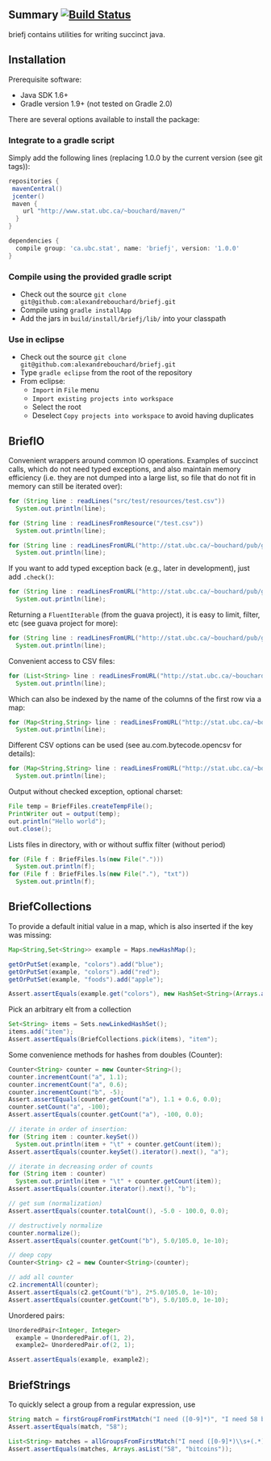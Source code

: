<!-- File generated by tutorialj -->
Summary [![Build Status](https://travis-ci.org/alexandrebouchard/briefj.png?branch=master)](https://travis-ci.org/alexandrebouchard/briefj)
-------

briefj contains utilities for writing succinct java.


Installation
------------

Prerequisite software:

- Java SDK 1.6+
- Gradle version 1.9+ (not tested on Gradle 2.0)

There are several options available to install the package:

### Integrate to a gradle script

Simply add the following lines (replacing 1.0.0 by the current version (see git tags)):

```groovy
repositories {
 mavenCentral()
 jcenter()
 maven {
    url "http://www.stat.ubc.ca/~bouchard/maven/"
  }
}

dependencies {
  compile group: 'ca.ubc.stat', name: 'briefj', version: '1.0.0'
}
```

### Compile using the provided gradle script

- Check out the source ``git clone git@github.com:alexandrebouchard/briefj.git``
- Compile using ``gradle installApp``
- Add the jars in ``build/install/briefj/lib/`` into your classpath

### Use in eclipse

- Check out the source ``git clone git@github.com:alexandrebouchard/briefj.git``
- Type ``gradle eclipse`` from the root of the repository
- From eclipse:
  - ``Import`` in ``File`` menu
  - ``Import existing projects into workspace``
  - Select the root
  - Deselect ``Copy projects into workspace`` to avoid having duplicates


BriefIO
-------

Convenient wrappers around common IO operations.
Examples of succinct calls, which do not 
need typed exceptions, and also maintain memory efficiency (i.e. they are
not dumped into a large list, so file that do not fit in memory can still
be iterated over):

```java
for (String line : readLines("src/test/resources/test.csv"))
  System.out.println(line);

for (String line : readLinesFromResource("/test.csv"))
  System.out.println(line);

for (String line : readLinesFromURL("http://stat.ubc.ca/~bouchard/pub/geyser.csv"))
  System.out.println(line);
```

If you want to add typed exception back (e.g., later in development),
just add ``.check()``:

```java
for (String line : readLinesFromURL("http://stat.ubc.ca/~bouchard/pub/geyser.csv").check())
  System.out.println(line);
```

Returning a ``FluentIterable`` (from the guava project), it is easy to limit, filter, etc
(see guava project for more):


```java
for (String line : readLinesFromURL("http://stat.ubc.ca/~bouchard/pub/geyser.csv").skip(1).limit(10))
  System.out.println(line);
```

Convenient access to CSV files:

```java
for (List<String> line : readLinesFromURL("http://stat.ubc.ca/~bouchard/pub/geyser.csv").splitCSV().limit(10))
  System.out.println(line);
```

Which can also be indexed by the name of the columns of the first row via a map:

```java
for (Map<String,String> line : readLinesFromURL("http://stat.ubc.ca/~bouchard/pub/geyser.csv").indexCSV().limit(10))
  System.out.println(line);
```

Different CSV options can be used (see au.com.bytecode.opencsv for details):

```java
for (Map<String,String> line : readLinesFromURL("http://stat.ubc.ca/~bouchard/pub/geyser.csv").indexCSV(new CSVParser(';')).limit(10))
  System.out.println(line);
```

Output without checked exception, optional charset:

```java
File temp = BriefFiles.createTempFile();
PrintWriter out = output(temp);
out.println("Hello world");
out.close();
```

Lists files in directory, with or without suffix filter (without period)

```java
for (File f : BriefFiles.ls(new File(".")))
  System.out.println(f);
for (File f : BriefFiles.ls(new File("."), "txt"))
  System.out.println(f);
```




BriefCollections
----------------

To provide a default initial value in a map, which is also inserted if the key was missing:

```java
Map<String,Set<String>> example = Maps.newHashMap();

getOrPutSet(example, "colors").add("blue");
getOrPutSet(example, "colors").add("red");
getOrPutSet(example, "foods").add("apple");

Assert.assertEquals(example.get("colors"), new HashSet<String>(Arrays.asList("blue", "red")));
```

Pick an arbitrary elt from a collection

```java
Set<String> items = Sets.newLinkedHashSet();
items.add("item");
Assert.assertEquals(BriefCollections.pick(items), "item");
```

Some convenience methods for hashes from doubles (Counter):

```java
Counter<String> counter = new Counter<String>();
counter.incrementCount("a", 1.1);
counter.incrementCount("a", 0.6);
counter.incrementCount("b", -5);
Assert.assertEquals(counter.getCount("a"), 1.1 + 0.6, 0.0);
counter.setCount("a", -100);
Assert.assertEquals(counter.getCount("a"), -100, 0.0);

// iterate in order of insertion:
for (String item : counter.keySet())
  System.out.println(item + "\t" + counter.getCount(item));
Assert.assertEquals(counter.keySet().iterator().next(), "a");

// iterate in decreasing order of counts
for (String item : counter)
  System.out.println(item + "\t" + counter.getCount(item));
Assert.assertEquals(counter.iterator().next(), "b");

// get sum (normalization)
Assert.assertEquals(counter.totalCount(), -5.0 - 100.0, 0.0);

// destructively normalize
counter.normalize();
Assert.assertEquals(counter.getCount("b"), 5.0/105.0, 1e-10);

// deep copy
Counter<String> c2 = new Counter<String>(counter);

// add all counter
c2.incrementAll(counter);
Assert.assertEquals(c2.getCount("b"), 2*5.0/105.0, 1e-10);
Assert.assertEquals(counter.getCount("b"), 5.0/105.0, 1e-10);
```

Unordered pairs:

```java
UnorderedPair<Integer, Integer> 
  example = UnorderedPair.of(1, 2),
  example2= UnorderedPair.of(2, 1);

Assert.assertEquals(example, example2);
```




BriefStrings
------------

To quickly select a group from a regular expression, 
use 

```java
String match = firstGroupFromFirstMatch("I need ([0-9]*)", "I need 58 bitcoins");
Assert.assertEquals(match, "58");

List<String> matches = allGroupsFromFirstMatch("I need ([0-9]*)\\s+(.*)", "I need 58 bitcoins");
Assert.assertEquals(matches, Arrays.asList("58", "bitcoins"));
```

